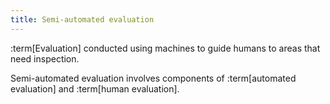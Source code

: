 ```yaml
---
title: Semi-automated evaluation
---
```


:term[Evaluation] conducted using machines to guide humans to areas that need inspection.

Semi-automated evaluation involves components of :term[automated evaluation] and :term[human evaluation].